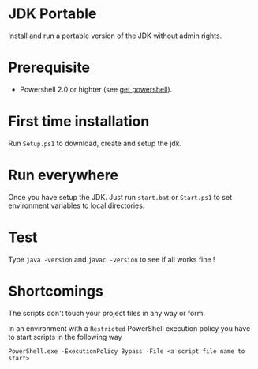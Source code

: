 # JDK Portable
Install and run a portable version of the JDK without admin rights.

# Prerequisite
 - Powershell 2.0 or highter (see [get powershell](https://github.com/PowerShell/PowerShell#get-powershell)\).

# First time installation
Run ``Setup.ps1`` to download, create and setup the jdk.

# Run everywhere
Once you have setup the JDK. Just run ``start.bat`` or ``Start.ps1`` to set environment variables to local directories.

# Test
Type ``java -version`` and ``javac -version`` to see if all works fine !

# Shortcomings

The scripts don't touch your project files in any way or form.

In an environment with a ``Restricted`` PowerShell execution policy you have to start scripts in the following way

 ```PowerShell.exe -ExecutionPolicy Bypass -File <a script file name to start>```